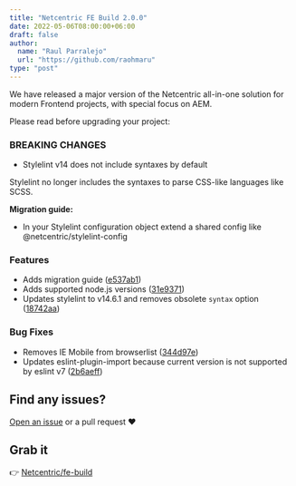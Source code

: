 ```yaml
---
title: "Netcentric FE Build 2.0.0"
date: 2022-05-06T08:00:00+06:00
draft: false
author:
  name: "Raul Parralejo"
  url: "https://github.com/raohmaru"
type: "post"
---
```


We have released a major version of the Netcentric all-in-one solution for modern Frontend projects, with special focus on AEM.

Please read before upgrading your project:

### BREAKING CHANGES

- Stylelint v14 does not include syntaxes by default

Stylelint no longer includes the syntaxes to parse CSS-like languages like SCSS.

**Migration guide:**

- In your Stylelint configuration object extend a shared config like @netcentric/stylelint-config

### Features

- Adds migration guide ([e537ab1](https://github.com/netcentric/fe-build/commit/e537ab1f2ac12ecfb370459af66f98d9b4a38576))
- Adds supported node.js versions ([31e9371](https://github.com/netcentric/fe-build/commit/31e93719b3c6263b42bed86545e8a70782fb77f0))
- Updates stylelint to v14.6.1 and removes obsolete `syntax` option ([18742aa](https://github.com/netcentric/fe-build/commit/18742aadba82e5b83c7995e6a5c6b145101bf490))

### Bug Fixes

- Removes IE Mobile from browserlist ([344d97e](https://github.com/netcentric/fe-build/commit/344d97e3e1af3839b1a2d30b742006ab998b87c3))
- Updates eslint-plugin-import because current version is not supported by eslint v7 ([2b6aeff](https://github.com/netcentric/fe-build/commit/2b6aeff713840c97a3fdb1c2f67b0911ab01575e))

## Find any issues?

[Open an issue](https://github.com/Netcentric/fe-build/issues) or a pull request ❤️

## Grab it

👉 [Netcentric/fe-build](https://github.com/Netcentric/fe-build)
